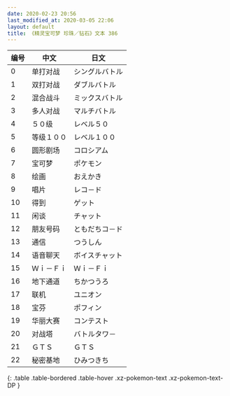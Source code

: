 ```yaml
---
date: 2020-02-23 20:56
last_modified_at: 2020-03-05 22:06
layout: default
title: 《精灵宝可梦 珍珠／钻石》文本 386
---
```

| 编号 | 中文 | 日文 |
| ---- | ---- | ---- |
| 0 | 单打对战 | シングルバトル |
| 1 | 双打对战 | ダブルバトル |
| 2 | 混合战斗 | ミックスバトル |
| 3 | 多人对战 | マルチバトル |
| 4 | ５０级 | レベル５０ |
| 5 | 等级１００ | レベル１００ |
| 6 | 圆形剧场 | コロシアム |
| 7 | 宝可梦 | ポケモン |
| 8 | 绘画 | おえかき |
| 9 | 唱片 | レコ－ド |
| 10 | 得到 | ゲット |
| 11 | 闲谈 | チャット |
| 12 | 朋友号码 | ともだちコ－ド |
| 13 | 通信 | つうしん |
| 14 | 语音聊天 | ボイスチャット |
| 15 | Ｗｉ－Ｆｉ | Ｗｉ－Ｆｉ |
| 16 | 地下通道 | ちかつうろ |
| 17 | 联机 | ユニオン |
| 18 | 宝芬 | ポフィン |
| 19 | 华丽大赛 | コンテスト |
| 20 | 对战塔 | バトルタワ－ |
| 21 | ＧＴＳ | ＧＴＳ |
| 22 | 秘密基地 | ひみつきち |
{: .table .table-bordered .table-hover .xz-pokemon-text .xz-pokemon-text-DP }